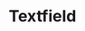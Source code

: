 ---
layout: pattern.njk
key: textfield-legacy_de
title: Textfield
parent: components-legacy_de
image: legacy/overview/textfield.webp
keywords: 
order: 290
---